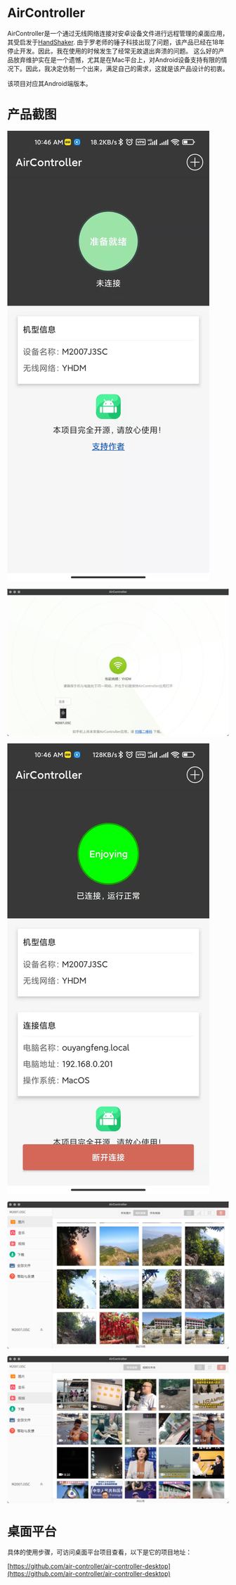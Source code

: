 # AirController
AirController是一个通过无线网络连接对安卓设备文件进行远程管理的桌面应用，其受启发于[HandShaker](https://www.smartisan.com/apps/#/handshaker).
由于罗老师的锤子科技出现了问题，该产品已经在18年停止开发。因此，我在使用的时候发生了经常无故退出奔溃的问题。
这么好的产品放弃维护实在是一个遗憾，尤其是在Mac平台上，对Android设备支持有限的情况下。因此，我决定仿制一个出来，满足自己的需求，这就是该产品设计的初衷。

该项目对应其Android端版本。

# 产品截图
![手机端准备就绪状态](https://raw.githubusercontent.com/yuanhoujun/material/main/AirController/images/mobile_ready_status.jpeg)

![桌面端准备就绪状态](https://raw.githubusercontent.com/yuanhoujun/material/main/AirController/images/desktop_search_page.png)

![手机端已连接状态](https://raw.githubusercontent.com/yuanhoujun/material/main/AirController/images/mobile_connect_status.jpeg)

![桌面端图片列表页](https://raw.githubusercontent.com/yuanhoujun/material/main/AirController/images/desktop_image_list_page.png)

![桌面端视频列表页](https://raw.githubusercontent.com/yuanhoujun/material/main/AirController/images/desktop_video_list_page.png)

# 桌面平台
具体的使用步骤，可访问桌面平台项目查看，以下是它的项目地址：

[https://github.com/air-controller/air-controller-desktop](https://github.com/air-controller/air-controller-desktop)
